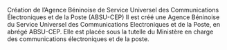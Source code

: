 Création de l’Agence Béninoise de Service Universel des Communications Électroniques et de la Poste (ABSU-CEP)
Il est créé une Agence Béninoise du Service Universel des Communications Electroniques et de la Poste, en abrégé ABSU-CEP. Elle est placée sous la tutelle du Ministère en charge des communications électroniques et de la poste.